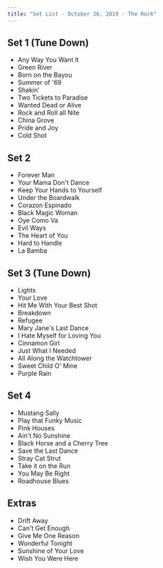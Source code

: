 ```yaml
---
title: "Set List - October 26, 2019 - The Rock"
---
```


## Set 1 (Tune Down)

- Any Way You Want It
- Green River
- Born on the Bayou
- Summer of '69
- Shakin'
- Two Tickets to Paradise
- Wanted Dead or Alive
- Rock and Roll all Nite
- China Grove
- Pride and Joy
- Cold Shot

## Set 2

- Forever Man
- Your Mama Don't Dance
- Keep Your Hands to Yourself
- Under the Boardwalk
- Corazon Espinado
- Black Magic Woman
- Oye Como Va
- Evil Ways
- The Heart of You
- Hard to Handle
- La Bamba

## Set 3 (Tune Down)

- Lights
- Your Love
- Hit Me With Your Best Shot
- Breakdown
- Refugee
- Mary Jane's Last Dance
- I Hate Myself for Loving You
- Cinnamon Girl
- Just What I Needed
- All Along the Watchtower
- Sweet Child O' Mine
- Purple Rain

## Set 4

- Mustang Sally
- Play that Funky Music
- Pink Houses
- Ain't No Sunshine
- Black Horse and a Cherry Tree
- Save the Last Dance
- Stray Cat Strut
- Take it on the Run
- You May Be Right
- Roadhouse Blues

## Extras

- Drift Away
- Can't Get Enough
- Give Me One Reason
- Wonderful Tonight
- Sunshine of Your Love
- Wish You Were Here
